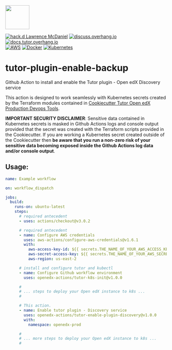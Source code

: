 <img src="https://avatars.githubusercontent.com/u/40179672" width="75">

[![hack.d Lawrence McDaniel](https://img.shields.io/badge/hack.d-Lawrence%20McDaniel-orange.svg)](https://lawrencemcdaniel.com)
[![discuss.overhang.io](https://img.shields.io/static/v1?logo=discourse&label=Forums&style=flat-square&color=ff0080&message=discuss.overhang.io)](https://discuss.overhang.io)
[![docs.tutor.overhang.io](https://img.shields.io/static/v1?logo=readthedocs&label=Documentation&style=flat-square&color=blue&message=docs.tutor.overhang.io)](https://docs.tutor.overhang.io)<br/>
[![AWS](https://img.shields.io/badge/AWS-%23FF9900.svg?style=for-the-badge&logo=amazon-aws&logoColor=white)](https://aws.amazon.com/)
[![Docker](https://img.shields.io/badge/docker-%230db7ed.svg?style=for-the-badge&logo=docker&logoColor=white)](https://www.docker.com/)
[![Kubernetes](https://img.shields.io/badge/kubernetes-%23326ce5.svg?style=for-the-badge&logo=kubernetes&logoColor=white)](https://kubernetes.io/)

# tutor-plugin-enable-backup

Github Action to install and enable the Tutor plugin - Open edX Discovery service

This action is designed to work seamlessly with Kubernetes secrets created by the Terraform modules contained in [Cookiecutter Tutor Open edX Production Devops Tools](https://github.com/lpm0073/cookiecutter-openedx-devops).

**IMPORTANT SECURITY DISCLAIMER**: Sensitive data contained in Kubernetes secrets is masked in Github Actions logs and console output provided that the secret was created with the Terraform scripts provided in the Cookiecutter. If you are working a Kubernetes secret created outside of the Cookiecutter then **be aware that you run a non-zero risk of your sensitive data becoming exposed inside the Github Actions log data and/or console output**.

## Usage:


```yaml
name: Example workflow

on: workflow_dispatch

jobs:
  build:
    runs-on: ubuntu-latest
    steps:
      # required antecedent
      - uses: actions/checkout@v3.0.2

      # required antecedent
      - name: Configure AWS credentials
        uses: aws-actions/configure-aws-credentials@v1.6.1
        with:
          aws-access-key-id: ${{ secrets.THE_NAME_OF_YOUR_AWS_ACCESS_KEY_ID }}
          aws-secret-access-key: ${{ secrets.THE_NAME_OF_YOUR_AWS_SECRET_ACCESS_KEY }}
          aws-region: us-east-2

      # install and configure tutor and kubectl
      - name: Configure Github workflow environment
        uses: openedx-actions/tutor-k8s-init@v1.0.0

      #
      # ... steps to deploy your Open edX instance to k8s ...
      #

      # This action.
      - name: Enable tutor plugin - Discovery service
        uses: openedx-actions/tutor-enable-plugin-discovery@v1.0.0
        with:
          namespace: openedx-prod

      #
      # ... more steps to deploy your Open edX instance to k8s ...
      #

```
